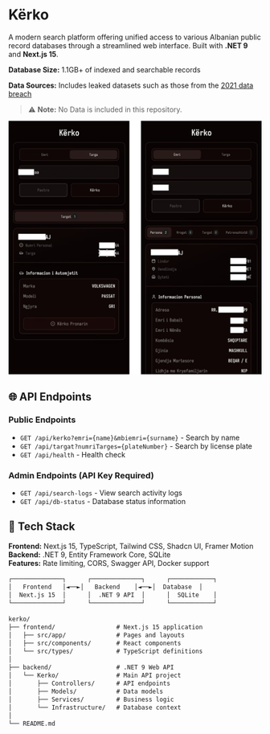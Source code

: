 # Kërko

A modern search platform offering unified access to various Albanian public record databases through a streamlined web interface.
Built with **.NET 9** and **Next.js 15**.

**Database Size:** 1.1GB+ of indexed and searchable records

**Data Sources:** Includes leaked datasets such as those from the [2021 data breach](https://www.tiranatimes.com/massive-data-breach-exposes-wage-and-personal-info-of-more-than-637000-residents/)
> ⚠️ **Note:** No Data is included in this repository.

![image](./images/image.png)

## 🌐 API Endpoints

### Public Endpoints

* `GET /api/kerko?emri={name}&mbiemri={surname}` - Search by name
* `GET /api/targat?numriTarges={plateNumber}` - Search by license plate
* `GET /api/health` - Health check

### Admin Endpoints (API Key Required)

* `GET /api/search-logs` - View search activity logs
* `GET /api/db-status` - Database status information

## 🚀 Tech Stack

**Frontend:** Next.js 15, TypeScript, Tailwind CSS, Shadcn UI, Framer Motion  
**Backend:** .NET 9, Entity Framework Core, SQLite  
**Features:** Rate limiting, CORS, Swagger API, Docker support

```text
┌──────────────┐      ┌──────────────┐      ┌────────────┐
│   Frontend   │◄──►│   Backend    │◄──►│  Database  │
│  Next.js 15  │      │  .NET 9 API  │      │  SQLite    │
└──────────────┘      └──────────────┘      └────────────┘

kerko/
├── frontend/                 # Next.js 15 application
│   ├── src/app/              # Pages and layouts
│   ├── src/components/       # React components
│   └── src/types/            # TypeScript definitions
│
├── backend/                  # .NET 9 Web API
│   └── Kerko/                # Main API project
│       ├── Controllers/      # API endpoints
│       ├── Models/           # Data models
│       ├── Services/         # Business logic
│       └── Infrastructure/   # Database context
│
└── README.md
```

